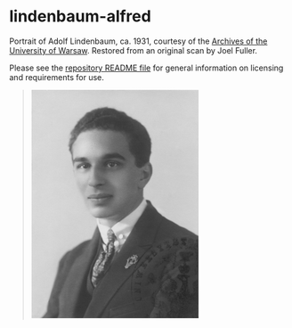 # lindenbaum-alfred

Portrait of Adolf Lindenbaum, ca. 1931, courtesy of the [Archives of the
University of Warsaw](http://www.archiwum.uw.edu.pl/). Restored from an
original scan by Joel Fuller.

Please see the [repository README file](https://github.com/OpenLogicProject/photos/blob/master/README.md) for general information on licensing and requirements for use.

> ![lindenbaum-alfred](https://github.com/OpenLogicProject/photos/blob/master/lindenbaum-alfred/lindenbaum-alfred-small.png)